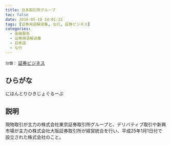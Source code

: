 ```yaml
---
title: 日本取引所グループ
toc: false
date: 2018-05-18 14:01:22
tags: [证券用语解说集, な行, 証券ビジネス]
categories:
  - 金融服务
  - 证券用语解说集
  - 日本語
  - な行
---
```


`分類：` [証券ビジネス](/tags/証券ビジネス/)

## ひらがな

にほんとりひきじょぐるーぷ

## 説明

現物取引が主力の株式会社東京証券取引所グループと、デリバティブ取引や新興市場が主力の株式会社大阪証券取引所が経営統合を行い、平成25年1月1日付で設立された株式会社のこと。
